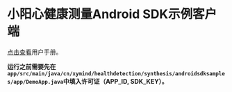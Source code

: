 # 小阳心健康测量Android SDK示例客户端

[点击查看](https://measurement.xymind.cn/docs/sdk/android.html)用户手册。

**运行之前需要先在`app/src/main/java/cn/xymind/healthdetection/synthesis/androidsdksamples/app/DemoApp.java`中填入许可证（APP_ID, SDK_KEY）。**
